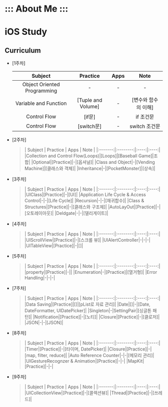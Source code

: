 # ::: About Me :::


# iOS Study

## Curriculum

* [1주차]
	
   > 	
   	| Subject | Practice | Apps | Note |
	|:-------:|:--------:|:----:|:----:|
	|Object Oriented Programming|-|-|-|
	|Variable and Function|[Tuple and Volume]|-|[변수와 함수의 이해]|
	|Control Flow|[if문]|-|if 조건문|
	|Control Flow|[switch문]|-|switch 조건문|
	
* [2주차]

	>| Subject | Practice | Apps | Note |
	|:-------:|:--------:|:----:|:----:|
	|Collection and Control Flow(Loops)|[Loops]|[Baseball Game]|조합|
	|Optional|[Practice]|-|[옵셔널]|
	|Class and Object|-|[Vending Machine]|[클래스와 객체]|
	|Inheritance|-|[PocketMonster]|[상속]|
	
* [3주차]

	>| Subject | Practice | Apps | Note |
	|:-------:|:--------:|:----:|:----:|
	|UIClass|[Practice]|-|[UI]|
	|Application Life Cycle & Access Control|-|-|[Life Cycle]|
	|Recursion|-|-|[재귀합수]|
	|Class & Structures|[Practice]|-|[클래스와 구조체]|
	|AutoLayOut|[Practice]|-|[오토레이아웃]|
	|Deldgate|-|-|[델리게이트]|
	
* [4주차]

	>| Subject | Practice | Apps | Note |
	|:-------:|:--------:|:----:|:----:|
	|UIScrollView|[Practice]|-|[스크롤 뷰]|
	|UIAlertController|-|-|-|
	|UITableView|[Practice]|-|[]|

* [5주차]

	>| Subject | Practice | Apps | Note |
	|:-------:|:--------:|:----:|:----:|
	|property|[Practice]|-||
	|Enumeration|-|[Practice]|[열거형]|
	|Error Handling|-|-|-|

* [7주차]

	>| Subject | Practice | Apps | Note |
	|:-------:|:--------:|:----:|:----:|
	|Data Saving|[Practice]|[]|[pList로 자료 관리]|
	|Date|[]|-|[Date, DateFormatter, UIDatePicker]|
	|Singleton|-|SettingPair|[싱글톤 패턴]|
	|Notification|[Practice]|-|[노티]|
	|Closure|[Practice]|-|[클로저]|
	|JSON|-|-|[JSON]|
	
* [8주차]

	>| Subject | Practice | Apps | Note |
	|:-------:|:--------:|:----:|:----:|
	|Timer|[Practice]|-|[타이머, DatePicker]|
	|Closure|[Practice]|-|[map, filter, reduce]|
	|Auto Reference Counter|-|-|[메모리 관리]|
	|UIGestureRecognzer & Animation|[Practice]|-|-|
	|MapKit|[Practice]|-|-|

* [9주차]

	>| Subject | Practice | Apps | Note |
	|:-------:|:--------:|:----:|:----:|
	|UICollectionView|[Practice]|-|[콜렉션뷰]|
	|Thread|[Practice]|-|[쓰레드]|
